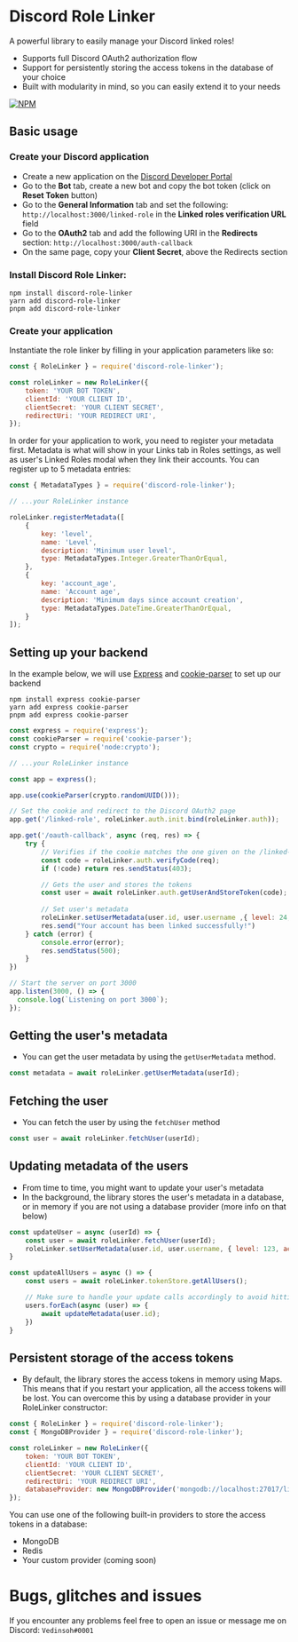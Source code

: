 # Discord Role Linker
A powerful library to easily manage your Discord linked roles!
- Supports full Discord OAuth2 authorization flow
- Support for persistently storing the access tokens in the database of your choice
- Built with modularity in mind, so you can easily extend it to your needs

[![NPM](https://nodei.co/npm/discord-role-linker.png?compact=true)](https://nodei.co/npm/discord-role-linker/)

## Basic usage
### Create your Discord application
- Create a new application on the [Discord Developer Portal](https://discord.com/developers/applications)
- Go to the **Bot** tab, create a new bot and copy the bot token (click on **Reset Token** button)
- Go to the **General Information** tab and set the following: `http://localhost:3000/linked-role` in the **Linked roles verification URL** field
- Go to the **OAuth2** tab and add the following URI in the **Redirects** section: `http://localhost:3000/auth-callback`
- On the same page, copy your **Client Secret**, above the Redirects section

### Install Discord Role Linker:
```
npm install discord-role-linker
yarn add discord-role-linker
pnpm add discord-role-linker
```

### Create your application
Instantiate the role linker by filling in your application parameters like so:
```js
const { RoleLinker } = require('discord-role-linker');

const roleLinker = new RoleLinker({
    token: 'YOUR BOT TOKEN',
    clientId: 'YOUR CLIENT ID',
    clientSecret: 'YOUR CLIENT SECRET',
    redirectUri: 'YOUR REDIRECT URI',
});
```
In order for your application to work, you need to register your metadata first. Metadata is what will show in your Links tab in Roles settings, as well as user's Linked Roles modal when they link their accounts. You can register up to 5 metadata entries:
```js
const { MetadataTypes } = require('discord-role-linker');

// ...your RoleLinker instance

roleLinker.registerMetadata([
    {
        key: 'level',
        name: 'Level',
        description: 'Minimum user level',
        type: MetadataTypes.Integer.GreaterThanOrEqual,
    },
    {
        key: 'account_age',
        name: 'Account age',
        description: 'Minimum days since account creation',
        type: MetadataTypes.DateTime.GreaterThanOrEqual,
    }
]);
```

## Setting up your backend
In the example below, we will use [Express](https://expressjs.com/) and [cookie-parser](https://www.npmjs.com/package/cookie-parser) to set up our backend
```
npm install express cookie-parser
yarn add express cookie-parser
pnpm add express cookie-parser
```
```js
const express = require('express');
const cookieParser = require('cookie-parser');
const crypto = require('node:crypto');

// ...your RoleLinker instance

const app = express();

app.use(cookieParser(crypto.randomUUID()));

// Set the cookie and redirect to the Discord OAuth2 page
app.get('/linked-role', roleLinker.auth.init.bind(roleLinker.auth));

app.get('/oauth-callback', async (req, res) => {
    try {
        // Verifies if the cookie matches the one given on the /linked-role route
        const code = roleLinker.auth.verifyCode(req);
        if (!code) return res.sendStatus(403);

        // Gets the user and stores the tokens
        const user = await roleLinker.auth.getUserAndStoreToken(code);
        
        // Set user's metadata
        roleLinker.setUserMetadata(user.id, user.username ,{ level: 24, account_age: Date.now() })
        res.send("Your account has been linked successfully!")
    } catch (error) {
        console.error(error);
        res.sendStatus(500);
    }
})

// Start the server on port 3000
app.listen(3000, () => {
  console.log(`Listening on port 3000`);
});
```


## Getting the user's metadata
- You can get the user metadata by using the `getUserMetadata` method.
```js
const metadata = await roleLinker.getUserMetadata(userId);
```
## Fetching the user
- You can fetch the user by using the `fetchUser` method
```js
const user = await roleLinker.fetchUser(userId);
```


## Updating metadata of the users
- From time to time, you might want to update your user's metadata
- In the background, the library stores the user's metadata in a database, or in memory if you are not using a database provider (more info on that below)
```js
const updateUser = async (userId) => {
    const user = await roleLinker.fetchUser(userId);
    roleLinker.setUserMetadata(user.id, user.username, { level: 123, account_age: Date.now() })
}

const updateAllUsers = async () => {
    const users = await roleLinker.tokenStore.getAllUsers();

    // Make sure to handle your update calls accordingly to avoid hitting rate limits. You could either use setTimeout or a promise queue manager of your choice, such as p-queue
    users.forEach(async (user) => {
        await updateMetadata(user.id);
    })
}
```
## Persistent storage of the access tokens
- By default, the library stores the access tokens in memory using Maps. This means that if you restart your application, all the access tokens will be lost. You can overcome this by using a database provider in your RoleLinker constructor:

```js
const { RoleLinker } = require('discord-role-linker');
const { MongoDBProvider } = require('discord-role-linker');

const roleLinker = new RoleLinker({
    token: 'YOUR BOT TOKEN',
    clientId: 'YOUR CLIENT ID',
    clientSecret: 'YOUR CLIENT SECRET',
    redirectUri: 'YOUR REDIRECT URI',
    databaseProvider: new MongoDBProvider('mongodb://localhost:27017/linked-roles')
});
```
You can use one of the following built-in providers to store the access tokens in a database:
- MongoDB
- Redis
- Your custom provider (coming soon)


# Bugs, glitches and issues

If you encounter any problems feel free to open an issue or message me on Discord: `Vedinsoh#0001`</a>
